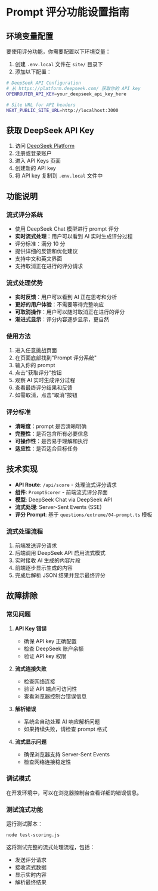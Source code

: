 # Prompt 评分功能设置指南

## 环境变量配置

要使用评分功能，你需要配置以下环境变量：

1. 创建 `.env.local` 文件在 `site/` 目录下
2. 添加以下配置：

```bash
# DeepSeek API Configuration
# 从 https://platform.deepseek.com/ 获取你的 API key
OPENROUTER_API_KEY=your_deepseek_api_key_here

# Site URL for API headers
NEXT_PUBLIC_SITE_URL=http://localhost:3000
```

## 获取 DeepSeek API Key

1. 访问 [DeepSeek Platform](https://platform.deepseek.com/)
2. 注册或登录账户
3. 进入 API Keys 页面
4. 创建新的 API key
5. 将 API key 复制到 `.env.local` 文件中

## 功能说明

### 流式评分系统
- 使用 DeepSeek Chat 模型进行 prompt 评分
- **实时流式处理**：用户可以看到 AI 实时生成评分过程
- 评分标准：满分 10 分
- 提供详细的反馈和优化建议
- 支持中文和英文界面
- 支持取消正在进行的评分请求

### 流式处理优势
- **实时反馈**：用户可以看到 AI 正在思考和分析
- **更好的用户体验**：不需要等待完整响应
- **可取消操作**：用户可以随时取消正在进行的评分
- **渐进式显示**：评分内容逐步显示，更自然

### 使用方法
1. 进入任意挑战页面
2. 在页面底部找到"Prompt 评分系统"
3. 输入你的 prompt
4. 点击"获取评分"按钮
5. 观察 AI 实时生成评分过程
6. 查看最终评分结果和反馈
7. 如需取消，点击"取消"按钮

### 评分标准
- **清晰度**：prompt 是否清晰明确
- **完整性**：是否包含所有必要信息
- **可操作性**：是否易于理解和执行
- **适应性**：是否适合目标任务

## 技术实现

- **API Route**: `/api/score` - 处理流式评分请求
- **组件**: `PromptScorer` - 前端流式评分界面
- **模型**: DeepSeek Chat via DeepSeek API
- **流式处理**: Server-Sent Events (SSE)
- **评分 Prompt**: 基于 `questions/extreme/04-prompt.ts` 模板

### 流式处理流程
1. 前端发送评分请求
2. 后端调用 DeepSeek API 启用流式模式
3. 实时接收 AI 生成的内容片段
4. 前端逐步显示生成的内容
5. 完成后解析 JSON 结果并显示最终评分

## 故障排除

### 常见问题

1. **API Key 错误**
   - 确保 API key 正确配置
   - 检查 DeepSeek 账户余额
   - 验证 API key 权限

2. **流式连接失败**
   - 检查网络连接
   - 验证 API 端点可访问性
   - 查看浏览器控制台错误信息

3. **解析错误**
   - 系统会自动处理 AI 响应解析问题
   - 如果持续失败，请检查 prompt 格式

4. **流式显示问题**
   - 确保浏览器支持 Server-Sent Events
   - 检查网络连接稳定性

### 调试模式

在开发环境中，可以在浏览器控制台查看详细的错误信息。

### 测试流式功能

运行测试脚本：
```bash
node test-scoring.js
```

这将测试完整的流式处理流程，包括：
- 发送评分请求
- 接收流式数据
- 显示实时内容
- 解析最终结果 